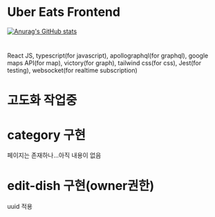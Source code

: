 # Uber Eats Frontend

[![Anurag's GitHub stats](https://github-readme-stats.vercel.app/api?username=nohsangwoo)](https://github.com/anuraghazra/github-readme-stats)

#

React JS, typescript(for javascript), apollographql(for graphql), google maps API(for map), victory(for graph), tailwind css(for css), Jest(for testing), websocket(for realtime subscription)

# 고도화 작업중

# category 구현

페이지는 존재하나...아직 내용이 없음

# edit-dish 구현(owner권한)

uuid 적용
